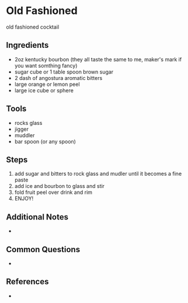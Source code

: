 Old Fashioned 
======
old fashioned cocktail 

## Ingredients
* 2oz kentucky bourbon (they all taste the same to me, maker's mark if you want somthing fancy)
* sugar cube or 1 table spoon brown sugar
* 2 dash of angostura aromatic bitters
* large orange or lemon peel
* large ice cube or sphere

## Tools
* rocks glass
* jigger
* muddler
* bar spoon (or any spoon)

## Steps
1. add sugar and bitters to rock glass and mudler until it becomes a fine paste
2. add ice and bourbon to glass and stir
3. fold fruit peel over drink and rim
4. ENJOY! 

## Additional Notes
*

## Common Questions
*

## References
*
